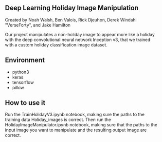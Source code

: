 ## Deep Learning Holiday Image Manipulation
Created by Noah Walsh, Ben Valois, Rick Djeuhon, Derek Windahl "VerseForty", and Jake Hamilton

Our project manipulates a non-holiday image to appear more like a holiday with the deep convolutional neural network Inception v3, that we trained with a custom holiday classification image dataset.

## Environment
- python3
- keras
- tensorflow
- pillow


## How to use it
Run the TrainHolidayV3.ipynb notebook, making sure the paths to the training data Holiday_images is correct. Then run the HolidayImageManipulator.ipynb notebook, making sure that the paths to the input image you want to manipulate and the resulting output image are correct. 
